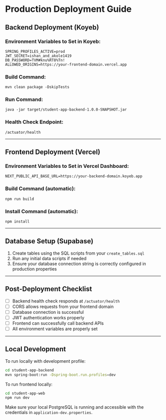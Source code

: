 # Production Deployment Guide

## Backend Deployment (Koyeb)

### Environment Variables to Set in Koyeb:
```
SPRING_PROFILES_ACTIVE=prod
JWT_SECRET=ishan_and_akole1419
DB_PASSWORD=TVM#knu%RT8%Tn!
ALLOWED_ORIGINS=https://your-frontend-domain.vercel.app
```

### Build Command:
```
mvn clean package -DskipTests
```

### Run Command:
```
java -jar target/student-app-backend-1.0.0-SNAPSHOT.jar
```

### Health Check Endpoint:
```
/actuator/health
```

---

## Frontend Deployment (Vercel)

### Environment Variables to Set in Vercel Dashboard:
```
NEXT_PUBLIC_API_BASE_URL=https://your-backend-domain.koyeb.app
```

### Build Command (automatic):
```
npm run build
```

### Install Command (automatic):
```
npm install
```

---

## Database Setup (Supabase)

1. Create tables using the SQL scripts from your `create_tables.sql`
2. Run any initial data scripts if needed
3. Ensure your database connection string is correctly configured in production properties

---

## Post-Deployment Checklist

- [ ] Backend health check responds at `/actuator/health`
- [ ] CORS allows requests from your frontend domain
- [ ] Database connection is successful
- [ ] JWT authentication works properly
- [ ] Frontend can successfully call backend APIs
- [ ] All environment variables are properly set

---

## Local Development

To run locally with development profile:
```bash
cd student-app-backend
mvn spring-boot:run -Dspring-boot.run.profiles=dev
```

To run frontend locally:
```bash
cd student-app-web
npm run dev
```

Make sure your local PostgreSQL is running and accessible with the credentials in `application-dev.properties`.